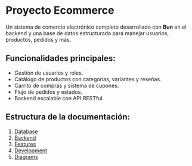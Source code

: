 # Proyecto Ecommerce
Un sistema de comercio electrónico completo desarrollado con **Bun** en el backend y una base de datos estructurada para manejar usuarios, productos, pedidos y más.

## Funcionalidades principales:
- Gestión de usuarios y roles.
- Catálogo de productos con categorías, variantes y reseñas.
- Carrito de compras y sistema de cupones.
- Flujo de pedidos y estados.
- Backend escalable con API RESTful.

## Estructura de la documentación:
1. [Database](Database/Schema.md)
2. [Backend](Backend/Overview.md)
3. [Features](Features/Users.md)
4. [Development](Development/Setup.md)
5. [Diagrams](Diagrams/ERDiagram.md)
